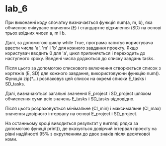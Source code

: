 # lab_6
При виконанні коду спочатку визначається функція num(a, m, b), яка обчислює очікуване значення (E) і стандартне відхилення (SD) на основі трьох вхідних чисел a, m і b.

Далі, за допомогою циклу while True, програма запитує користувача ввести числа 'a', 'm' і 'b' для кожного завдання проекту. Якщо користувач вводить 0 для 'a', цикл припиняється і переходить до наступного кроку. Введені числа додаються до списку завдань tasks.

Після цього за допомогою спискового включення створюється список з кортежів (E, SD) для кожного завдання, використовуючи функцію num(). Функція zip(*...) розпаковує цей список на окремі списки E_tasks і SD_tasks.

Далі, визначаються загальні значення E_project і SD_project шляхом обчислення суми всіх значень E_tasks і SD_tasks відповідно.

Після цього розраховується мінімальне (CI_min) і максимальне (CI_max) значення довірчого інтервалу на основі E_project і SD_project.

На останньому кроці виводиться результат у вигляді рядка за допомогою функції print(), де вказується довірчий інтервал проекту на рівні надійності 95% з округленням до двох знаків після десяткової коми.
